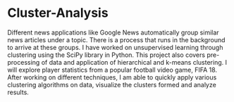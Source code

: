 # Cluster-Analysis

Different news applications like Google News automatically group similar news articles under a topic. There is a process that runs in the background to arrive at these groups. I have worked on unsupervised learning through clustering using the SciPy library in Python. This project also covers pre-processing of data and application of hierarchical and k-means clustering. I will explore player statistics from a popular football video game, FIFA 18. After working on different techniques, I am able to quickly apply various clustering algorithms on data, visualize the clusters formed and analyze results.
